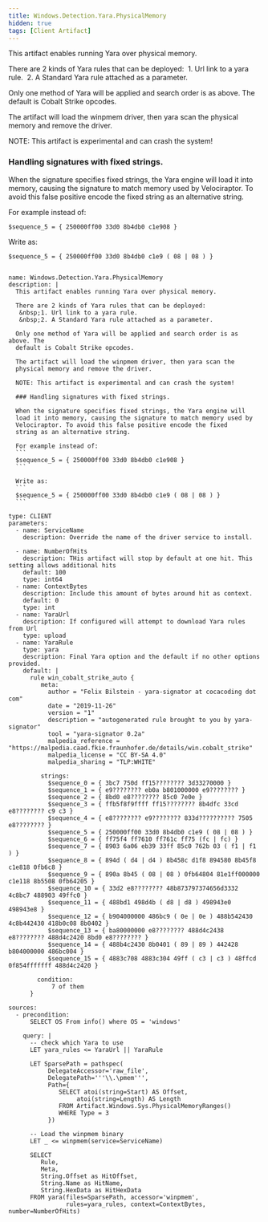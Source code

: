 ```yaml
---
title: Windows.Detection.Yara.PhysicalMemory
hidden: true
tags: [Client Artifact]
---
```


This artifact enables running Yara over physical memory.

There are 2 kinds of Yara rules that can be deployed:
 &nbsp;1. Url link to a yara rule.
 &nbsp;2. A Standard Yara rule attached as a parameter.

Only one method of Yara will be applied and search order is as above. The
default is Cobalt Strike opcodes.

The artifact will load the winpmem driver, then yara scan the
physical memory and remove the driver.

NOTE: This artifact is experimental and can crash the system!

### Handling signatures with fixed strings.

When the signature specifies fixed strings, the Yara engine will
load it into memory, causing the signature to match memory used by
Velociraptor. To avoid this false positive encode the fixed
string as an alternative string.

For example instead of:
```
$sequence_5 = { 250000ff00 33d0 8b4db0 c1e908 }
```

Write as:
```
$sequence_5 = { 250000ff00 33d0 8b4db0 c1e9 ( 08 | 08 ) }
```


<pre><code class="language-yaml">
name: Windows.Detection.Yara.PhysicalMemory
description: |
  This artifact enables running Yara over physical memory.

  There are 2 kinds of Yara rules that can be deployed:
   &amp;nbsp;1. Url link to a yara rule.
   &amp;nbsp;2. A Standard Yara rule attached as a parameter.

  Only one method of Yara will be applied and search order is as above. The
  default is Cobalt Strike opcodes.

  The artifact will load the winpmem driver, then yara scan the
  physical memory and remove the driver.

  NOTE: This artifact is experimental and can crash the system!

  ### Handling signatures with fixed strings.

  When the signature specifies fixed strings, the Yara engine will
  load it into memory, causing the signature to match memory used by
  Velociraptor. To avoid this false positive encode the fixed
  string as an alternative string.

  For example instead of:
  ```
  $sequence_5 = { 250000ff00 33d0 8b4db0 c1e908 }
  ```

  Write as:
  ```
  $sequence_5 = { 250000ff00 33d0 8b4db0 c1e9 ( 08 | 08 ) }
  ```

type: CLIENT
parameters:
  - name: ServiceName
    description: Override the name of the driver service to install.

  - name: NumberOfHits
    description: THis artifact will stop by default at one hit. This setting allows additional hits
    default: 100
    type: int64
  - name: ContextBytes
    description: Include this amount of bytes around hit as context.
    default: 0
    type: int
  - name: YaraUrl
    description: If configured will attempt to download Yara rules from Url
    type: upload
  - name: YaraRule
    type: yara
    description: Final Yara option and the default if no other options provided.
    default: |
      rule win_cobalt_strike_auto {
         meta:
           author = "Felix Bilstein - yara-signator at cocacoding dot com"
           date = "2019-11-26"
           version = "1"
           description = "autogenerated rule brought to you by yara-signator"
           tool = "yara-signator 0.2a"
           malpedia_reference = "https://malpedia.caad.fkie.fraunhofer.de/details/win.cobalt_strike"
           malpedia_license = "CC BY-SA 4.0"
           malpedia_sharing = "TLP:WHITE"

         strings:
           $sequence_0 = { 3bc7 750d ff15???????? 3d33270000 }
           $sequence_1 = { e9???????? eb0a b801000000 e9???????? }
           $sequence_2 = { 8bd0 e8???????? 85c0 7e0e }
           $sequence_3 = { ffb5f8f9ffff ff15???????? 8b4dfc 33cd e8???????? c9 c3 }
           $sequence_4 = { e8???????? e9???????? 833d?????????? 7505 e8???????? }
           $sequence_5 = { 250000ff00 33d0 8b4db0 c1e9 ( 08 | 08 ) }
           $sequence_6 = { ff75f4 ff7610 ff761c ff75 (fc | fc) }
           $sequence_7 = { 8903 6a06 eb39 33ff 85c0 762b 03 ( f1 | f1 ) }
           $sequence_8 = { 894d ( d4 | d4 ) 8b458c d1f8 894580 8b45f8 c1e818 0fb6c8 }
           $sequence_9 = { 890a 8b45 ( 08 | 08 ) 0fb64804 81e1ff000000 c1e118 8b5508 0fb64205 }
           $sequence_10 = { 33d2 e8???????? 48b873797374656d3332 4c8bc7 488903 49ffc0 }
           $sequence_11 = { 488bd1 498d4b ( d8 | d8 ) 498943e0 498943e8 }
           $sequence_12 = { b904000000 486bc9 ( 0e | 0e ) 488b542430 4c8b442430 418b0c08 8b0402 }
           $sequence_13 = { ba80000000 e8???????? 488d4c2438 e8???????? 488d4c2420 8bd0 e8???????? }
           $sequence_14 = { 488b4c2430 8b0401 ( 89 | 89 ) 442428 b804000000 486bc004 }
           $sequence_15 = { 4883c708 4883c304 49ff ( c3 | c3 ) 48ffcd 0f854fffffff 488d4c2420 }

        condition:
            7 of them
      }

sources:
  - precondition:
      SELECT OS From info() where OS = 'windows'

    query: |
      -- check which Yara to use
      LET yara_rules &lt;= YaraUrl || YaraRule

      LET SparsePath = pathspec(
           DelegateAccessor='raw_file',
           DelegatePath='''\\.\pmem''',
           Path={
              SELECT atoi(string=Start) AS Offset,
                   atoi(string=Length) AS Length
              FROM Artifact.Windows.Sys.PhysicalMemoryRanges()
              WHERE Type = 3
           })

      -- Load the winpmem binary
      LET _ &lt;= winpmem(service=ServiceName)

      SELECT
         Rule,
         Meta,
         String.Offset as HitOffset,
         String.Name as HitName,
         String.HexData as HitHexData
      FROM yara(files=SparsePath, accessor='winpmem',
                rules=yara_rules, context=ContextBytes, number=NumberOfHits)

</code></pre>


